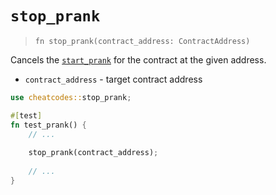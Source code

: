 # `stop_prank`

> `fn stop_prank(contract_address: ContractAddress)`

Cancels the [`start_prank`](./start_prank.md) for the contract at the given address.

- `contract_address` - target contract address

```rust
use cheatcodes::stop_prank;

#[test]
fn test_prank() {
    // ...
    
    stop_prank(contract_address);
    
    // ...
}
```
